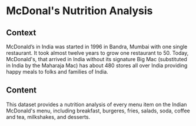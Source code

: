 # McDonal's Nutrition Analysis
## Context
McDonald’s in India was started in 1996 in Bandra, Mumbai with one single restaurant. It took almost twelve years to grow one restaurant to 50. Today, McDonald's, that arrived in India without its signature Big Mac (substituted in India by the Maharaja Mac) has about 480 stores all over India providing happy meals to folks and families of India.

## Content
This dataset provides a nutrition analysis of every menu item on the Indian McDonald's menu, including breakfast, burgeres, fries, salads, soda, coffee and tea, milkshakes, and desserts.

